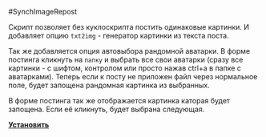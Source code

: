 #SynchImageRepost

Скрипт позволяет без куклоскрипта постить одинаковые картинки. И добавляет опцию `txt2img` - генератор картинки из текста поста.

Так же добавляется опция автовыбора рандомной аватарки. В форме постинга кликнуть на `папку` и выбрать все свои аватарки (сразу все картинки - с шифтом, контролом или просто нажав ctrl+a в папке с аватарками). Теперь если к посту не приложен файл через нормальное поле, будет запощена рандомная картинка из выбранных. 

В форме постинга так же отображается картинка каторая будет запощена. Если её кликнуть, будет выбрана следующая.

**[Установить](https://github.com/desudesutalk/randomtrash/raw/master/sir/sir.user.js)**
